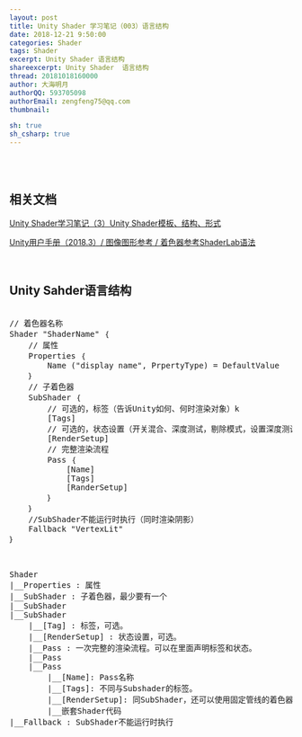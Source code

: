 ```yaml
---
layout: post
title: Unity Shader 学习笔记（003）语言结构
date: 2018-12-21 9:50:00
categories: Shader
tags: Shader
excerpt: Unity Shader 语言结构
shareexcerpt: Unity Shader  语言结构
thread: 20181018160000
author: 大海明月
authorQQ: 593705098
authorEmail: zengfeng75@qq.com
thumbnail: 

sh: true
sh_csharp: true
---
```





<br>
<br>
<h2 class="nav1">相关文档</h2>

<p> <a href="http://gad.qq.com/article/detail/38320" target="_blank"> Unity Shader学习笔记（3）Unity Shader模板、结构、形式 </a> </p>
<p> <a href="https://docs.unity3d.com/Manual/SL-Shader.html" target="_blank"> Unity用户手册（2018.3）/ 图像图形参考 / 着色器参考ShaderLab语法 </a> </p>


<br>
<h2 class="nav1">Unity Sahder语言结构</h2>


<pre class="brush: csharp; ">

// 着色器名称
Shader "ShaderName" ｛
    // 属性 
    Properties ｛
        Name ("display name", PrpertyType) = DefaultValue
    ｝
    // 子着色器
    SubShader ｛
        // 可选的，标签（告诉Unity如何、何时渲染对象）k
        [Tags]
        // 可选的，状态设置（开关混合、深度测试，剔除模式，设置深度测试使用函数）
        [RenderSetup]
        // 完整渲染流程
        Pass ｛
            [Name]
            [Tags]
            [RanderSetup]
        ｝
    ｝
    //SubShader不能运行时执行（同时渲染阴影）
    Fallback "VertexLit"  
｝

</pre>

<pre>

Shader
|__Properties : 属性
|__SubShader : 子着色器，最少要有一个
|__SubShader
|__SubShader
	|__[Tag] : 标签，可选。
	|__[RenderSetup] : 状态设置，可选。 
	|__Pass : 一次完整的渲染流程。可以在里面声明标签和状态。
	|__Pass
	|__Pass
		|__[Name]: Pass名称
		|__[Tags]: 不同与Subshader的标签。
		|__[RenderSetup]: 同SubShader，还可以使用固定管线的着色器命令。
		|__嵌套Shader代码
|__Fallback : SubShader不能运行时执行

</pre>
